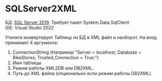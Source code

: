 # SQLServer2XML
БД: [SQL Server 2019](https://www.microsoft.com/ru-ru/sql-server/sql-server-2019). Требует пакет System.Data.SqlClient  
IDE: Visual Studio 2022

Утилита конвертирует Таблицу из БД в XML файл и наоборот.
На вход принимает 4 аргумента:
1. ConnectionString (Например "Server = localhost; Database = BikeStores; Trusted_Connection = True;")
2. Имя таблицы
3. Режим работы XML2DB или DB2XML.
4. Путь до XML файла (опционально если режим работы DB2XML)
